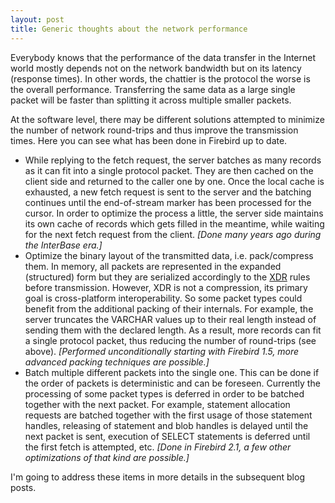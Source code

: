```yaml
---
layout: post
title: Generic thoughts about the network performance
---
```


Everybody knows that the performance of the data transfer in the Internet world mostly depends not on the network bandwidth but on its latency (response times). In other words, the chattier is the protocol the worse is the overall performance. Transferring the same data as a large single packet will be faster than splitting it across multiple smaller packets.

At the software level, there may be different solutions attempted to minimize the number of network round-trips and thus improve the transmission times. Here you can see what has been done in Firebird up to date.

- While replying to the fetch request, the server batches as many records as it can fit into a single protocol packet. They are then cached on the client side and returned to the caller one by one. Once the local cache is exhausted, a new fetch request is sent to the server and the batching continues until the end-of-stream marker has been processed for the cursor. In order to optimize the process a little, the server side maintains its own cache of records which gets filled in the meantime, while waiting for the next fetch request from the client. *[Done many years ago during the InterBase era.]*
- Optimize the binary layout of the transmitted data, i.e. pack/compress them. In memory, all packets are represented in the expanded (structured) form but they are serialized accordingly to the [XDR](http://en.wikipedia.org/wiki/External_Data_Representation) rules before transmission. However, XDR is not a compression, its primary goal is cross-platform interoperability. So some packet types could benefit from the additional packing of their internals. For example, the server truncates the VARCHAR values up to their real length instead of sending them with the declared length. As a result, more records can fit a single protocol packet, thus reducing the number of round-trips (see above). *[Performed unconditionally starting with Firebird 1.5, more advanced packing techniques are possible.]*
- Batch multiple different packets into the single one. This can be done if the order of packets is deterministic and can be foreseen. Currently the processing of some packet types is deferred in order to be batched together with the next packet. For example, statement allocation requests are batched together with the first usage of those statement handles, releasing of statement and blob handles is delayed until the next packet is sent, execution of SELECT statements is deferred until the first fetch is attempted, etc. *[Done in Firebird 2.1, a few other optimizations of that kind are possible.]*

I'm going to address these items in more details in the subsequent blog posts.

